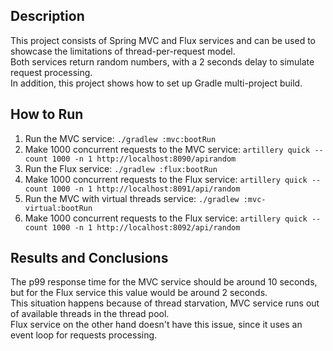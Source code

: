 ## Description
This project consists of Spring MVC and Flux services and can be used to showcase the limitations of thread-per-request model.  
Both services return random numbers, with a 2 seconds delay to simulate request processing.  
In addition, this project shows how to set up Gradle multi-project build.  

## How to Run
1. Run the MVC service: `./gradlew :mvc:bootRun`
2. Make 1000 concurrent requests to the MVC service: `artillery quick --count 1000 -n 1 http://localhost:8090/apirandom`
3. Run the Flux service: `./gradlew :flux:bootRun`
4. Make 1000 concurrent requests to the Flux service: `artillery quick --count 1000 -n 1 http://localhost:8091/api/random`
5. Run the MVC with virtual threads service: `./gradlew :mvc-virtual:bootRun`
4. Make 1000 concurrent requests to the Flux service: `artillery quick --count 1000 -n 1 http://localhost:8092/api/random`

## Results and Conclusions
The p99 response time for the MVC service should be around 10 seconds, but for the Flux service this value would be around 2 seconds.  
This situation happens because of thread starvation, MVC service runs out of available threads in the thread pool.  
Flux service on the other hand doesn't have this issue, since it uses an event loop for requests processing.  
